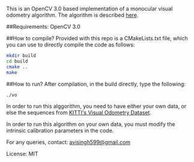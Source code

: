 This is an OpenCV 3.0 based implementation of a monocular visual odometry algorithm. The algorithm
is described [here](avisingh599.github.io/assets/ugp2-report.pdf).

##Requirements:
OpenCV 3.0

##How to compile?
Provided with this repo is a CMakeLists.txt file, which you can use to directly compile the code as follows:
```bash
mkdir build
cd build
cmake ..
make
```


##How to run? 
After compilation, in the build directly, type the following:
```bash
./vo
```

In order to run this alggorithm, you need to have either your own data, 
or else the sequences from [KITTI's Visual Odometry Dataset](http://www.cvlibs.net/datasets/kitti/eval_odometry.php).

In order to run this algorithm on your own data, you must modify the intrinsic calibration parameters in the code.

For any queries, contact: avisingh599@gmail.com

License: MIT